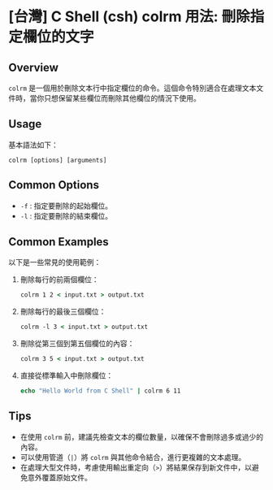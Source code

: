 # [台灣] C Shell (csh) colrm 用法: 刪除指定欄位的文字

## Overview
`colrm` 是一個用於刪除文本行中指定欄位的命令。這個命令特別適合在處理文本文件時，當你只想保留某些欄位而刪除其他欄位的情況下使用。

## Usage
基本語法如下：
```
colrm [options] [arguments]
```

## Common Options
- `-f` : 指定要刪除的起始欄位。
- `-l` : 指定要刪除的結束欄位。

## Common Examples
以下是一些常見的使用範例：

1. 刪除每行的前兩個欄位：
   ```csh
   colrm 1 2 < input.txt > output.txt
   ```

2. 刪除每行的最後三個欄位：
   ```csh
   colrm -l 3 < input.txt > output.txt
   ```

3. 刪除從第三個到第五個欄位的內容：
   ```csh
   colrm 3 5 < input.txt > output.txt
   ```

4. 直接從標準輸入中刪除欄位：
   ```csh
   echo "Hello World from C Shell" | colrm 6 11
   ```

## Tips
- 在使用 `colrm` 前，建議先檢查文本的欄位數量，以確保不會刪除過多或過少的內容。
- 可以使用管道（`|`）將 `colrm` 與其他命令結合，進行更複雜的文本處理。
- 在處理大型文件時，考慮使用輸出重定向（`>`）將結果保存到新文件中，以避免意外覆蓋原始文件。